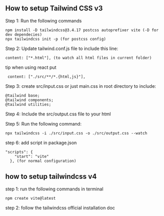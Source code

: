## How to setup Tailwind CSS v3

Step 1: Run the following commands

``` 
npm install -D tailwindcss@3.4.17 postcss autoprefixer vite (-D for dev dependecies)
npx tailwindcss init -p (for postcss config)
```

Step 2: Update tailwind.conf.js file to include this line:
```
content: ["*.html"], (to watch all html files in current folder)
```

tip when using react put
```
 content: ["./src/**/*.{html,js}"],
```

Step 3: create src/input.css or just main.css in root directory to include:
```
@tailwind base;
@tailwind components;
@tailwind utilities;
```

Step 4: Include the src/output.css file to your html

Step 5: Run the following command:
```
npx tailwindcss -i ./src/input.css -o ./src/output.css --watch
```

step 6: add script in package.json

```
"scripts": {
    "start": "vite"
  }, (for normal configuration)
```


## how to setup tailwindcss v4

step 1: run the following commands in terminal 
```
npm create vite@latest
```

step 2: follow the tailwindcss official installation doc